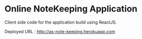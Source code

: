 # Online NoteKeeping Application

Client side code for the application build using ReactJS.

Deployed URL :
<http://as-note-keeping.herokuapp.com>
